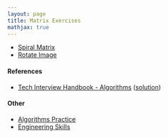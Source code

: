 ```yaml
---
layout: page
title: Matrix Exercises
mathjax: true
---
```


* [Spiral Matrix](https://leetcode.com/problems/spiral-matrix/)
* [Rotate Image](https://leetcode.com/problems/rotate-image/)

#### References
* [Tech Interview Handbook - Algorithms](https://www.techinterviewhandbook.org/algorithms/study-cheatsheet/) ([solution](/engineering_skills/solutions/spiral))

#### Other
* [Algorithms Practice](algorithms_practice.md)
* [Engineering Skills](../engineering_skills.md)